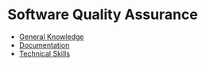 # Software Quality Assurance

- [General Knowledge](General%20Knowledge)
- [Documentation](Documentation)
- [Technical Skills](Technical%20Skills)